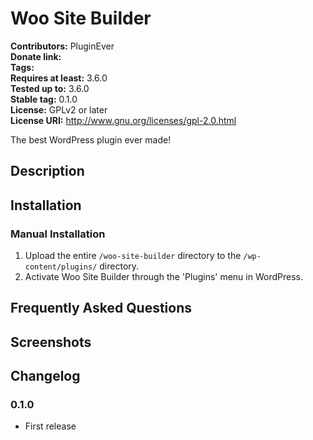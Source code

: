 # Woo Site Builder #
**Contributors:**      PluginEver  
**Donate link:**         
**Tags:**  
**Requires at least:** 3.6.0  
**Tested up to:**      3.6.0  
**Stable tag:**        0.1.0  
**License:**           GPLv2 or later  
**License URI:**       http://www.gnu.org/licenses/gpl-2.0.html  

The best WordPress plugin ever made!

## Description ##



## Installation ##

### Manual Installation ###

1. Upload the entire `/woo-site-builder` directory to the `/wp-content/plugins/` directory.
2. Activate Woo Site Builder through the 'Plugins' menu in WordPress.

## Frequently Asked Questions ##


## Screenshots ##


## Changelog ##

### 0.1.0 ###
* First release

